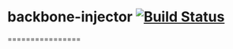 # backbone-injector [![Build Status](https://travis-ci.org/PaulTondeur/backbone-injector.png)](https://travis-ci.org/PaulTondeur/backbone-injector)
================

